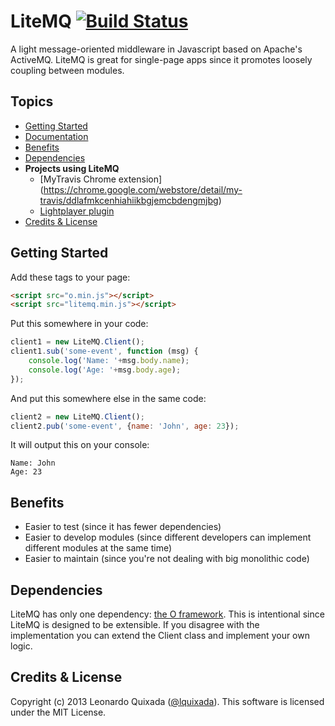 # LiteMQ [![Build Status](https://travis-ci.org/lquixada/litemq.png?branch=master)](https://travis-ci.org/lquixada/litemq)

A light message-oriented middleware in Javascript based on Apache's ActiveMQ. LiteMQ is great for single-page apps since
it promotes loosely coupling between modules.

## Topics

* [Getting Started](#quickstart)
* [Documentation](https://github.com/lquixada/litemq/wiki/Documentation)
* [Benefits](#benefits)
* [Dependencies](#dependencies)
* **Projects using LiteMQ**
  * [MyTravis Chrome extension] (https://chrome.google.com/webstore/detail/my-travis/ddlafmkcenhiahiikbgjemcbdengmjbg)
  * [Lightplayer plugin](https://github.com/lquixada/lightplayer)
* [Credits & License](#credits)


## Getting Started

Add these tags to your page:

```html
<script src="o.min.js"></script>
<script src="litemq.min.js"></script>
```

Put this somewhere in your code:

```javascript
client1 = new LiteMQ.Client();
client1.sub('some-event', function (msg) {
	console.log('Name: '+msg.body.name);
	console.log('Age: '+msg.body.age);
});
```

And put this somewhere else in the same code:

```javascript
client2 = new LiteMQ.Client();
client2.pub('some-event', {name: 'John', age: 23});
```

It will output this on your console:

```
Name: John
Age: 23
```


## Benefits

* Easier to test (since it has fewer dependencies)
* Easier to develop modules (since different developers can implement different modules at the same time)
* Easier to maintain (since you're not dealing with big monolithic code)


## Dependencies

LiteMQ has only one dependency: [the O framework](https://github.com/lquixada/o). This is intentional since
LiteMQ is designed to be extensible. If you disagree with the implementation you can extend the Client class
and implement your own logic.


## Credits & License

Copyright (c) 2013 Leonardo Quixada ([@lquixada](http://twitter.com/lquixada)). This software is licensed under the MIT License.

